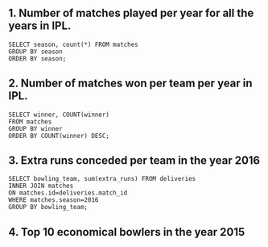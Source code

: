 ## 1. Number of matches played per year for all the years in IPL.
```
SELECT season, count(*) FROM matches
GROUP BY season
ORDER BY season;
```
## 2. Number of matches won per team per year in IPL.
```
SELECT winner, COUNT(winner)
FROM matches
GROUP BY winner
ORDER BY COUNT(winner) DESC;
```
## 3. Extra runs conceded per team in the year 2016
```
SELECT bowling_team, sum(extra_runs) FROM deliveries
INNER JOIN matches
ON matches.id=deliveries.match_id
WHERE matches.season=2016
GROUP BY bowling_team;
```
## 4. Top 10 economical bowlers in the year 2015

